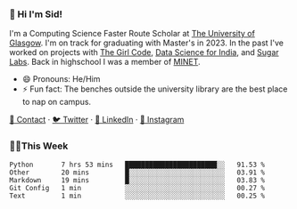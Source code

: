 ### 👋 Hi I'm Sid!
I'm a Computing Science Faster Route Scholar at [The University of Glasgow](https://gla.ac.uk). I'm on track for graduating with Master's in 2023. In the past I've worked on projects with [The Girl Code](https://thegirlcode.co/), [Data Science for India](), and [Sugar Labs](https://sugarlabs.org/). Back in highschool I was a member of [MINET](https://minet.co/). 

- 😄 Pronouns: He/Him
- ⚡ Fun fact: The benches outside the university library are the best place to nap on campus.

[📇 Contact](https://sid.gg/) · [🐦 Twitter](https://twitter.com/scholaronroad) · [👔 LinkedIn](https://linkedin.com/in/sidhant-bhavnani) · [📸 Instagram](https://www.instagram.com/bhavnani.pvt/) 

### 👨‍💻This Week
<!--START_SECTION:waka-->
```text
Python       7 hrs 53 mins   ███████████████████████░░   91.53 % 
Other        20 mins         █░░░░░░░░░░░░░░░░░░░░░░░░   03.91 % 
Markdown     19 mins         █░░░░░░░░░░░░░░░░░░░░░░░░   03.83 % 
Git Config   1 min           ░░░░░░░░░░░░░░░░░░░░░░░░░   00.27 % 
Text         1 min           ░░░░░░░░░░░░░░░░░░░░░░░░░   00.25 % 
```
<!--END_SECTION:waka-->
